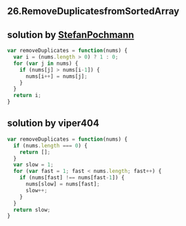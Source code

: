 ## 26.RemoveDuplicatesfromSortedArray
## solution by [StefanPochmann](https://discuss.leetcode.com/topic/17252/5-lines-c-java-nicer-loops)
```javascript
var removeDuplicates = function(nums) {
  var i = (nums.length > 0) ? 1 : 0;
  for (var j in nums) {
    if (nums[j] > nums[i-1]) {
      nums[i++] = nums[j];
    }
  }
  return i;
}
```
## solution by viper404
```javascript
var removeDuplicates = function(nums) {
  if (nums.length === 0) {
    return [];
  }
  var slow = 1;
  for (var fast = 1; fast < nums.length; fast++) {
    if (nums[fast] !== nums[fast-1]) {
      nums[slow] = nums[fast];
      slow++;
    }
  }
  return slow;
}
```
